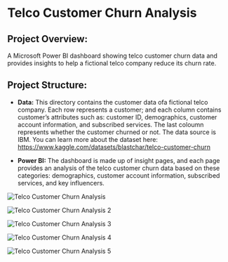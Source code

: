 # Telco Customer Churn Analysis


## Project Overview:
A Microsoft Power BI dashboard showing telco customer churn data and provides insights to help a fictional telco company reduce its churn rate.


## Project Structure:

- **Data:** This directory contains the customer data ofa  fictional telco company. Each row represents a customer; and each column contains customer’s attributes such as: customer ID, demographics, customer account information, and subscribed services. The last coloumn represents whether the customer churned or not. The data source is IBM. You can learn more about the dataset here: https://www.kaggle.com/datasets/blastchar/telco-customer-churn

- **Power BI:** The dashboard is made up of insight pages, and each page provides an analysis of the telco customer churn data based on these categories: demographics, customer account information, subscribed services, and key influencers.

![Telco Customer Churn Analysis](https://github.com/Mojisola-Akinseye/Telco-Customer-Churn-Analysis/assets/173897221/539538b6-e672-40a4-af29-7e08677a04f7)

![Telco Customer Churn Analysis 2](https://github.com/Mojisola-Akinseye/Telco-Customer-Churn-Analysis/assets/173897221/16fd5c84-d8ad-425e-a95f-e7bc280c5052)

![Telco Customer Churn Analysis 3](https://github.com/Mojisola-Akinseye/Telco-Customer-Churn-Analysis/assets/173897221/93831175-2dc1-4e66-9822-cb051a336525)

![Telco Customer Churn Analysis 4](https://github.com/Mojisola-Akinseye/Telco-Customer-Churn-Analysis/assets/173897221/a51d56e8-e94e-4729-af7f-9458e706d2a6)

![Telco Customer Churn Analysis 5](https://github.com/Mojisola-Akinseye/Telco-Customer-Churn-Analysis/assets/173897221/f2629729-101f-4e14-984e-5f7d3d897db6)






